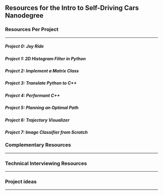 ## Resources for the Intro to Self-Driving Cars Nanodegree

### Resources Per Project

----


##### Project 0: Joy Ride

##### Project 1: 2D Histogram Filter in Python

##### Project 2: Implement a Matrix Class

##### Project 3: Translate Python to C++

##### Project 4: Performant C++

##### Project 5: Planning an Optimal Path

##### Project 6: Trajectory Visualizer

##### Project 7: Image Classifier from Scratch


### Complementary Resources

----

### Technical Interviewing Resources

----

### Project ideas

----
